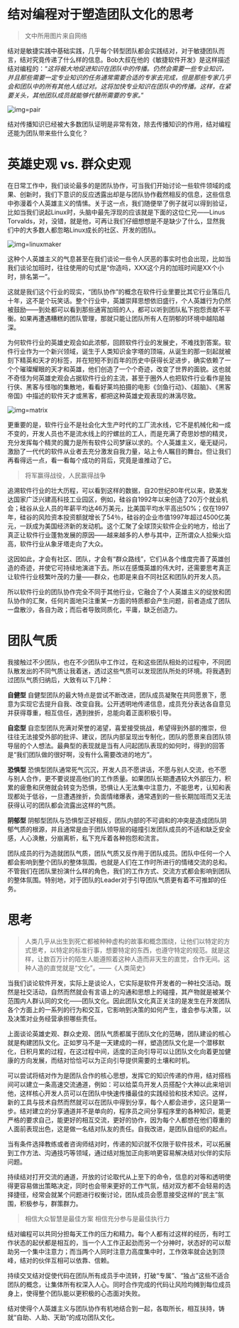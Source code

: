 结对编程对于塑造团队文化的思考
==============================

>文中所用图片来自网络

结对是敏捷实践中基础实践，几乎每个转型团队都会实践结对，对于敏捷团队而言，结对究竟传递了什么样的信息。Bob大叔在他的《敏捷软件开发》是这样描述结对编程的：“*这将极大地促进知识在团队中的传播。仍然会需要一些专业知识，并且那些需要一定专业知识的任务通常需要合适的专家去完成，但是那些专家几乎会和团队中的所有其他人结过对。这将加快专业知识在团队中的传播。这样，在紧要关头，其他团队成员就能够代替所需要的专家。*”

![img=pair](http://www.juvenxu.com/wp-content/uploads/2012/05/pair1.jpg)

结对传播知识已经被大多数团队证明是非常有效，除去传播知识的作用，结对编程还能为团队带来些什么变化？

# 英雄史观 vs. 群众史观
在日常工作中，我们谈论最多的是团队协作，可当我们开始讨论一些软件领域的成果、创新时，我们下意识的反应透露出却是与团队协作截然相反的信息，这些信息中弥漫着个人英雄主义的情愫。关于这一点，我们随便举了例子就可以得到验证，比如当我们说起Linux时，头脑中最先浮现的应该就是下面的这位仁兄——Linus Torvalds，对，没错，就是他，可再让我们仔细想想是不是缺少了什么，显然我们中的大多数人都忽略Linux成长的社区、开发的团队。

![img=linuxmaker](http://big5.thethirdmedia.com/g2b.aspx/image.thethirdmedia.com/Article/upload/200811/08111019311622.jpg)

这种个人英雄主义的气息甚至在我们谈论一些令人厌恶的事实时也会出现，比如当我们谈论加班时，往往使用的句式是“你造吗，XXX这个月的加班时间是XX个小时，排名第一”。

这就是我们这个行业的现实，“团队协作”的概念在软件行业里要比其它行业落后几十年，这不是个玩笑话。整个行业中，英雄崇拜思想依旧盛行，个人英雄行为仍然被鼓励——到处都可以看到那些通宵加班的人，都可以听到团队私下抱怨贡献不平衡。如果再遭遇糟糕的团队管理，那就只能让团队所有人在阴郁的环境中越陷越深。

为何软件行业的英雄史观会如此浓郁，回顾软件行业的发展史，不难找到答案。软件行业作为一个新兴领域，诞生于人类知识金字塔的顶端，从诞生的那一刻起就被刻下精英和天才的标签，并在短短不到百年的历史中获得长足进步，确实依赖了一个个璀璨耀眼的天才和英雄，他们创造了一个个奇迹，改变了世界的面貌。这也就不奇怪为何英雄史观会占据软件行业的主流，甚至于圈外人也把软件行业看作是独行侠、黑客与怪咖的集散地，看看好莱坞拍摄的电影《剑鱼行动》、《超脑》、《黑客帝国》中描述的软件天才或黑客，都把这种英雄史观表现的淋漓尽致。

![img=matrix](http://wallpoper.com/images/00/37/16/64/movies-matrix_00371664.png)

更重要的是，软件行业不是社会化大生产时代的工厂流水线，它不是机械化和一成不变的，开发人员也不是流水线上的拧螺丝的工人，而是充满了奇思妙想的精灵，充分发挥每个精灵的魔力是所有软件公司梦寐以求的。个人英雄主义，毫无疑问，激励了一代代的软件从业者去充分激发自我力量，站上令人瞩目的舞台。但让我们再看得远一点，看一看每个成功的背后，究竟是谁推动了它。

>将军赢得战役，人民赢得战争

追溯软件行业的壮大历程，可以看到这样的数据，自20世纪80年代以来，欧美发达国家广泛兴建高科技工业园区，例如，硅谷自1992年以来创造了20万个就业机会；硅谷从业人员的年薪平均达46万美元，比美国平均水平高出50%；仅在1997年，硅谷的风险资本投资额就增长了54％，硅谷的企业市值1997年超过4500亿美元，一跃成为美国经济新的发动机。这个汇聚了全球顶尖软件企业的地方，给出了真正让软件行业蓬勃发展的原因——越来越多的人参与其中，正所谓众人拾柴火焰高，软件行业从象牙塔走向了大众。

这因如此，才会有社区、团队，才会有“群众路线”，它们从各个维度完善了英雄创造的奇迹，并使它可持续地演进下去。所以在感慨英雄的伟大时，还需要思考真正让软件行业枝繁叶茂的力量——群众，也即是来自不同社区和团队的开发人员。

所以软件行业的团队协作完全不同于其他行业，它融合了个人英雄主义的绽放和团队协作的汇聚，任何片面地只注重某一方面的特质都会产生问题，前者造成了团队一盘散沙，各自为政；而后者导致同质化，平庸，缺乏创造力。

# 团队气质
我接触过不少团队，也在不少团队中工作过，在和这些团队相处的过程中，不同团队散发出的不同气质让我着迷，透过这些气质可以发现团队所处的环境。将我遇到过团队气质归纳后，大致有以下几种：

**自健型** 自健型团队的最大特点是尝试不断改进，团队成员凝聚在共同愿景下，愿意为实现它去提升自我、改变自我。公开透明地传递信息，成员充分表达各自意见并获得尊重，相互信任，遇到挫折，总能向着正面积极引导。

**自恋型** 自恋型团队充满对荣誉的渴望，喜爱接受挑战，希望得到外部的推崇，但往往无法接受外部的批评、建议，团队内部呈现出专制化，团队的愿景来自团队领导层的个人想法。最典型的表现就是当有人问起团队表现的如何时，得到的回答是“我们团队做的很好啊，没有什么需要改进的地方”。

**恐惧型** 恐惧型团队通常死气沉沉，开发人员不愿讲话，不愿与别人交流，也不愿与别人合作，更不要说提高他们的工作质量。如果团队长期遭遇较大外部压力，积累的疲惫和厌倦就会转变为恐惧，恐惧让人无法集中注意力，不能思考，认知和表现都处于低谷，一旦遭遇挫折，负面情绪爆表，通常遇到的一些长期加班而又无法获得认可的团队都会流露出这样的气质。

**阴郁型** 阴郁型团队与恐惧型正好相反，团队内部的不可调和的冲突是造成团队阴郁气质的根源，并且通常是由于团队领导层的碰撞引发团队成员的不适和缺乏安全感，人心涣散，分崩离析，私下充斥着各种抱怨和流言。

团队成员的行为造就团队气质，团队气质又反作用于团队成员。团队中任何一个人都会影响到整个团队的整体氛围，也就是人们在工作时所进行的情绪交流的总和。不管我们在团队里扮演什么样的角色，我们的工作方式、交流方式都会影响到团队的整体氛围。特别地，对于团队的Leader对于引导团队气质更有着不可推卸的任务。

# 思考

>人类几乎从出生到死亡都被种种虚构的故事和概念围绕，让他们以特定的方式思考，以特定的标准行事，想要特定的东西，也遵守特定的规范。就是这样，让数百万计的陌生人能遵照着这种人造而非天生的直觉，合作无间。这种人造的直觉就是“文化”。——《人类简史》

当我们谈论软件开发，实际上是谈论人，它实际是软件开发者的一种社交活动。既然是社交活动，自然而然就会有言语上的沟通和思想上的碰撞，其产物就是被某个范围内人群认同的文化——团队文化。因此团队文化真正关注的是发生在开发团队各个方面上的一系列的行为和交互，它影响到决策的如何产生，谁会参与决策，以及决策对业务经营承担哪些责任。

上面谈论英雄史观、群众史观、团队气质都属于团队文化的范畴，团队建设的核心就是构建团队文化。正如罗马不是一天建成的一样，塑造团队文化是一个潜移默化，日积月累的过程，在这过程中间，适度的正向引导可以让团队文化向着更加健康的方向发展，而结对恰恰可以为正向引导提供需要的土壤和时机。

可以尝试将结对作为是团队合作的核心思想，发挥它的知识传递的作用，结对搭档间可以建立一条高速交流通道，例如：可以给菜鸟开发人员搭配个大神以此来培训他，这样核心开发人员可以在团队中快速传播最佳的实践经验和技术知识。这样，新的工具与技术自然而然就可以在团队中得到分享，每个人都会进步，这只是第一步。结对建立的分享通道并不是单向的，程序员之间分享程序里的各种知识，能更严格的要求自己，能更好的相互交流，更好的协作，因为每个人都想在他们尊重的人面前表现出色，这是做一名结对队友的责任。自我改进，是团队自组织的起点。

当有条件选择教练或者咨询师结对时，传递的知识就不仅限于软件技术，可以拓展到工作方法、沟通技巧等领域，通过结对施加正向影响更容易解决结对伙伴的实际问题。

持续结对打开交流的通道，开放的讨论取代从上至下的命令，信息的对等和透明使得更容易做出策略决定，同时也会带来更好的工作气氛，结对双方都不会轻易的选择捷径，经常会就某个问题进行权衡讨论，团队成员会愿意接受这样的“民主”氛围，积极参与，群策群力。

>相信大众智慧是最佳方案
>相信充分参与是最佳执行力

结对编程可以共同分担每天工作的压力和精力。每个人都有过这样的经历，有时工作状态的起伏都是相互的，当一个人工作正起劲而另一个分神时，状态好的可以帮助另一个集中注意力；而当两个人同时注意力高度集中时，工作效率就会达到顶峰，结对的伙伴互相可以依靠、信赖。

持续交叉结对促使代码在团队所有成员手中流转，打破“专属”、“独占”这些不适合团队的概念，让集体所有权深入人心。同时合作完成的代码让风险均摊到每位成员身上，使得整个团队能以更积极的心态面对失败。

结对使得个人英雄主义与团队协作有机地结合到一起，各取所长，相互扶持，铸就“自助、人助、天助”的成功团队文化。
